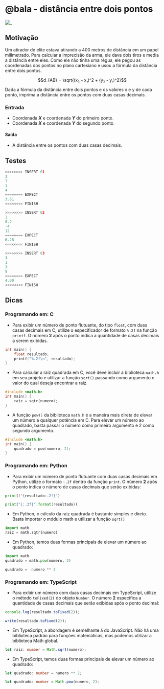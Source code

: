 # @bala - distância entre dois pontos

![_](cover.jpg)

## Motivação

Um atirador de elite estava atirando a 400 metros de distância em um papel milimetrado. Para calcular a imprecisão da arma, ele dava dois tiros e media a distância entre eles. Como ele não tinha uma régua, ele pegou as coordenadas dos pontos no plano cartesiano e usou a fórmula da distância entre dois pontos.

$$d_{AB} = \sqrt{(x₂ - x₁)^2 + (y₂ - y₁)^2}$$

Dada a fórmula da distância entre dois pontos e os valores x e y de cada ponto, imprima a distância entre os pontos com duas casas decimais.

### Entrada

- Coordenada ***X*** e coordenada ***Y*** do primeiro ponto.
- Coordenada ***X*** e coordenada ***Y*** do segundo ponto.

#### Saída

- A distância entre os pontos com duas casas decimais.

## Testes

```py
>>>>>>>> INSERT 01
3
7
1
4
======== EXPECT
3.61
<<<<<<<< FINISH
```

```py
>>>>>>>> INSERT 02
1
8.2
-4
12
======== EXPECT
6.28
<<<<<<<< FINISH
```

```py
>>>>>>>> INSERT 03
3
1
3
5
======== EXPECT
4.00
<<<<<<<< FINISH

```

## Dicas

### Programando em: C

- Para exibir um número de ponto flutuante, do tipo `float`, com duas casas decimais em C, utilize o especificador de formato `%.2f` na função `printf`. O número **2** após o ponto indica a quantidade de casas decimais a serem exibidas.

```c
int main() {
    float resultado;
    printf("%.2f\n", resultado);
}
```

- Para calcular a raiz quadrada em C, você deve incluir a biblioteca `math.h` em seu projeto e utilizar a função `sqrt()` passando como argumento o valor do qual deseja encontrar a raiz.

```c
#include <math.h>
int main() {
    raiz = sqtr(numero);
}
```

- A função `pow()` da biblioteca `math.h` é a maneira mais direta de elevar um número a qualquer potência em C. Para elevar um número ao quadrado, basta passar o número como primeiro argumento e 2 como segundo argumento.

```c
#include <math.h>
int main() {
    quadrado = pow(numero, 2);
}
```

### Programando em: Python

- Para exibir um número de ponto flutuante com duas casas decimais em Python, utilize o formato `:.2f` dentro da função `print`. O número **2** após o ponto indica o número de casas decimais que serão exibidas:

```py
print(f"{resultado:.2f}")
```

```py
print("{:.2f}".format(resultado))
```

- Em Python, o cálculo da raiz quadrada é bastante simples e direto. Basta importar o módulo math e utilizar a função `sqrt()`

```py
import math
raiz = math.sqtr(numero)
```

- Em Python, temos duas formas principais de elevar um número ao quadrado:

```py
import math
quadrado = math.pow(numero, 2)
```

```py
quadrado =  numero ** 2
```

### Programando em: TypeScript

- Para exibir um número com duas casas decimais em TypeScript, utilize o método `toFixed(2)` do objeto `Number`. O número **2** especifica a quantidade de casas decimais que serão exibidas após o ponto decimal:

```ts
console.log(resultado.toFixed(2)); 
```

```ts
write(resultado.toFixed(2));
```

- Em TypeScript, a abordagem é semelhante à do JavaScript. Não há uma biblioteca padrão para funções matemáticas, mas podemos utilizar a biblioteca Math global.

```ts
let raiz: number = Math.sqrt(numero);
```

- Em TypeScript, temos duas formas principais de elevar um número ao quadrado:

```ts
let quadrado: number = numero ** 2;
```

```ts
let quadrado: number = Math.pow(numero, 2);
```
